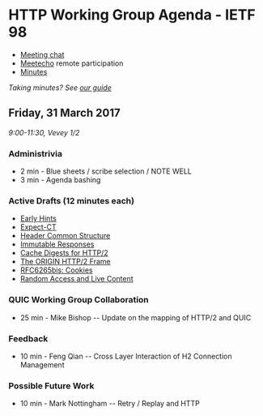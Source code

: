 # HTTP Working Group Agenda - IETF 98

* [Meeting chat](xmpp:httpbis@jabber.ietf.org?join)
* [Meetecho](http://www.meetecho.com/ietf98/httpbis) remote participation
* [Minutes](http://etherpad.tools.ietf.org:9000/p/ietf98httpbis)

*Taking minutes? See [our guide](https://github.com/httpwg/wiki/wiki/TakingMinutes)*


## Friday, 31 March 2017

_9:00-11:30, Vevey 1/2_

### Administrivia

* 2 min - Blue sheets / scribe selection / NOTE WELL
* 3 min - Agenda bashing


### Active Drafts (12 minutes each)

* [Early Hints](https://tools.ietf.org/html/draft-ietf-httpbis-early-hints)
* [Expect-CT](https://tools.ietf.org/html/draft-ietf-httpbis-expect-ct)
* [Header Common Structure](https://tools.ietf.org/html/draft-ietf-httpbis-header-structure)
* [Immutable Responses](https://tools.ietf.org/html/draft-ietf-httpbis-immutable)
* [Cache Digests for HTTP/2](https://tools.ietf.org/html/draft-ietf-httpbis-cache-digest)
* [The ORIGIN HTTP/2 Frame](https://tools.ietf.org/html/draft-ietf-httpbis-origin-frame)
* [RFC6265bis: Cookies](https://tools.ietf.org/html/draft-ietf-httpbis-rfc6265bis)
* [Random Access and Live Content](https://tools.ietf.org/html/draft-ietf-httpbis-rand-access-live)

### QUIC Working Group Collaboration

* 25 min - Mike Bishop -- Update on the mapping of HTTP/2 and QUIC

### Feedback

* 10 min - Feng Qian -- Cross Layer Interaction of H2 Connection Management

### Possible Future Work

* 10 min - Mark Nottingham -- Retry / Replay and HTTP
